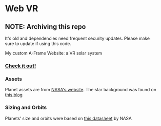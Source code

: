 # Web VR

## NOTE: Archiving this repo
It's old and dependencies need frequent security updates. Please make sure to update if using this code.

My custom A-Frame Website: a VR solar system
### [Check it out!](https://creative.colorado.edu/~daba3662/dev/projects/webVR/)
### Assets
Planet assets are from [NASA's website](https://solarsystem.nasa.gov/resources/2375/jupiter-3d-model/). The star background was found on [this blog](https://www.npmjs.com/package/aframe-star-system-component)
### Sizing and Orbits
Planets' size and orbits were based on [this datasheet](https://nssdc.gsfc.nasa.gov/planetary/factsheet/) by NASA
